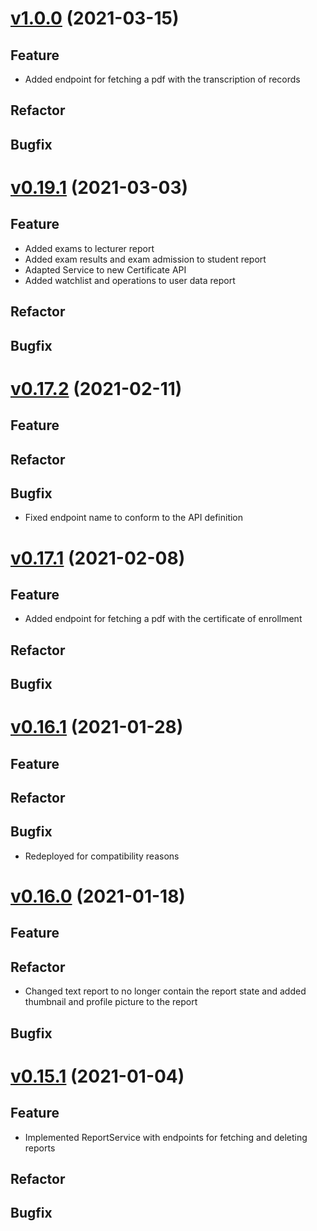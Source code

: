 # [v1.0.0](https://github.com/upb-uc4/University-Credits-4.0/compare/report-v0.19.1...report-v1.0.0) (2021-03-15)
## Feature
- Added endpoint for fetching a pdf with the transcription of records
## Refactor
## Bugfix

# [v0.19.1](https://github.com/upb-uc4/University-Credits-4.0/compare/report-v0.17.2...report-v0.19.1) (2021-03-03)
## Feature
 - Added exams to lecturer report
 - Added exam results and exam admission to student report
 - Adapted Service to new Certificate API
 - Added watchlist and operations to user data report
## Refactor
## Bugfix

# [v0.17.2](https://github.com/upb-uc4/University-Credits-4.0/compare/report-v0.17.1...report-v0.17.2) (2021-02-11)
## Feature
## Refactor
## Bugfix
 - Fixed endpoint name to conform to the API definition

# [v0.17.1](https://github.com/upb-uc4/University-Credits-4.0/compare/report-v0.16.1...report-v0.17.1) (2021-02-08)
## Feature
 - Added endpoint for fetching a pdf with the certificate of enrollment
## Refactor
## Bugfix

# [v0.16.1](https://github.com/upb-uc4/University-Credits-4.0/compare/report-v0.16.0...report-v0.16.1) (2021-01-28)
## Feature
## Refactor
## Bugfix
 - Redeployed for compatibility reasons

# [v0.16.0](https://github.com/upb-uc4/University-Credits-4.0/compare/report-v0.15.1...report-v0.16.0) (2021-01-18)
## Feature
## Refactor
 - Changed text report to no longer contain the report state and added thumbnail and profile picture to the report
## Bugfix

# [v0.15.1](https://github.com/upb-uc4/University-Credits-4.0/compare/report-v0.15.1...report-v0.15.1) (2021-01-04)
## Feature
 - Implemented ReportService with endpoints for fetching and deleting reports
## Refactor
## Bugfix
